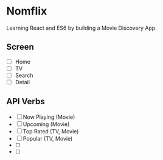 # Nomflix

Learning React and ES6 by building a Movie Discovery App.

## Screen

- [ ] Home
- [ ] TV
- [ ] Search
- [ ] Detail

## API Verbs

- [ ] Now Playing (Movie)
- [ ] Upcoming (Movie)
- [ ] Top Rated (TV, Movie)
- [ ] Popular (TV, Movie)
- [ ]
- [ ]